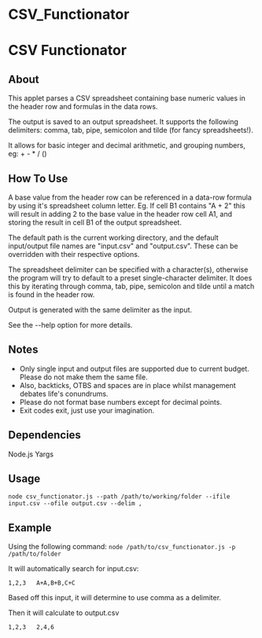 # CSV_Functionator


CSV Functionator
================

About
-----
This applet parses a CSV spreadsheet containing base numeric values in the header row and formulas in the data rows.

The output is saved to an output spreadsheet. It supports the following delimiters: comma, tab, pipe, semicolon and tilde (for fancy spreadsheets!).

It allows for basic integer and decimal arithmetic, and grouping numbers, eg: + - * / ()

How To Use
----------
A base value from the header row can be referenced in a data-row formula by using it's spreadsheet column letter. Eg. If cell B1 contains "A + 2" this will result in adding 2 to the base value in the header row cell A1, and storing the result in cell B1 of the output spreadsheet.

The default path is the current working directory, and the default input/output file names are "input.csv" and "output.csv". These can be overridden with their respective options.

The spreadsheet delimiter can be specified with a character(s), otherwise the program will try to default to a preset single-character delimiter. It does this by iterating through comma, tab, pipe, semicolon and tilde until a match is found in the header row.

Output is generated with the same delimiter as the input.

See the --help option for more details.

Notes
-----
* Only single input and output files are supported due to current budget. Please do not make them the same file.
* Also, backticks, OTBS and spaces are in place whilst management debates life's conundrums.
* Please do not format base numbers except for decimal points.
* Exit codes exit, just use your imagination.

Dependencies
------------
Node.js
Yargs

Usage
-----
`node csv_functionator.js --path /path/to/working/folder --ifile input.csv --ofile output.csv --delim ,`

Example
-------
Using the following command:
`node /path/to/csv_functionator.js -p /path/to/folder`

It will automatically search for input.csv:

`1,2,3  
A+A,B+B,C+C`

Based off this input, it will determine to use comma as a delimiter.

Then it will calculate to output.csv

`1,2,3  
2,4,6`
